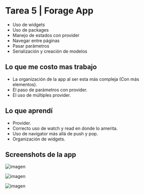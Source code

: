 # Tarea 5 | Forage App

- Uso de widgets
- Uso de packages
- Manejo de estados con provider
- Navegar entre páginas
- Pasar parámetros
- Serialización y creación de modelos

## Lo que me costo mas trabajo

- La organización de la app al ser esta más compleja (Con más elementos).
- El paso de parámetros con provider.
- El uso de múltiples provider.

## Lo que aprendí

- Provider.
- Correcto uso de watch y read en donde lo amerita.
- Uso de navigator más allá de push y pop.
- Organización de widgets.
## Screenshots de la app
![imagen](https://github.com/XV02/Tarea5Moviles/assets/29586921/8227d7f1-f7b4-4bf7-8f40-0874679a4b4e)

![imagen](https://github.com/XV02/Tarea5Moviles/assets/29586921/eb59ca4a-105b-424f-b11d-80fc00e60b78)

![imagen](https://github.com/XV02/Tarea5Moviles/assets/29586921/dd7b63ca-4a50-4640-afe5-7e1c7991c079)





